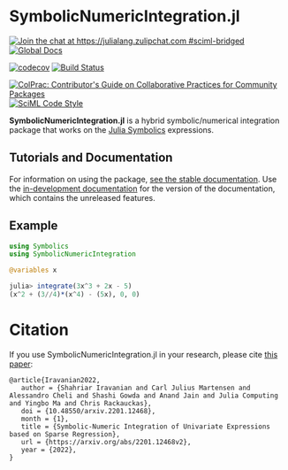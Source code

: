 # SymbolicNumericIntegration.jl

[![Join the chat at https://julialang.zulipchat.com #sciml-bridged](https://img.shields.io/static/v1?label=Zulip&message=chat&color=9558b2&labelColor=389826)](https://julialang.zulipchat.com/#narrow/stream/279055-sciml-bridged)
[![Global Docs](https://img.shields.io/badge/docs-SciML-blue.svg)](https://docs.sciml.ai/SymbolicNumericIntegration/stable/)

[![codecov](https://codecov.io/gh/SciML/SymbolicNumericIntegration.jl/branch/master/graph/badge.svg)](https://codecov.io/gh/SciML/SymbolicNumericIntegration.jl)
[![Build Status](https://github.com/SciML/SymbolicNumericIntegration.jl/workflows/CI/badge.svg)](https://github.com/SciML/SymbolicNumericIntegration.jl/actions?query=workflow%3ACI)

[![ColPrac: Contributor's Guide on Collaborative Practices for Community Packages](https://img.shields.io/badge/ColPrac-Contributor's%20Guide-blueviolet)](https://github.com/SciML/ColPrac)
[![SciML Code Style](https://img.shields.io/static/v1?label=code%20style&message=SciML&color=9558b2&labelColor=389826)](https://github.com/SciML/SciMLStyle)

**SymbolicNumericIntegration.jl** is a hybrid symbolic/numerical integration package that works on the [Julia Symbolics](https://github.com/JuliaSymbolics/Symbolics.jl) expressions.

## Tutorials and Documentation

For information on using the package,
[see the stable documentation](https://docs.sciml.ai/SymbolicNumericIntegration/stable/). Use the
[in-development documentation](https://docs.sciml.ai/SymbolicNumericIntegration/dev/) for the version of
the documentation, which contains the unreleased features.

## Example

```julia
using Symbolics
using SymbolicNumericIntegration

@variables x

julia> integrate(3x^3 + 2x - 5)
(x^2 + (3//4)*(x^4) - (5x), 0, 0)
```

# Citation
If you use SymbolicNumericIntegration.jl in your research, please cite [this paper](https://arxiv.org/abs/2201.12468):
```
@article{Iravanian2022,   
   author = {Shahriar Iravanian and Carl Julius Martensen and Alessandro Cheli and Shashi Gowda and Anand Jain and Julia Computing and Yingbo Ma and Chris Rackauckas},
   doi = {10.48550/arxiv.2201.12468},
   month = {1},
   title = {Symbolic-Numeric Integration of Univariate Expressions based on Sparse Regression},
   url = {https://arxiv.org/abs/2201.12468v2},
   year = {2022},
}
```

